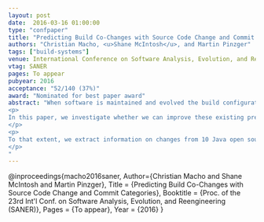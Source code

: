 ```yaml
---
layout: post
date:  2016-03-16 01:00:00
type: "confpaper"
title: "Predicting Build Co-Changes with Source Code Change and Commit Categories"
authors: "Christian Macho, <u>Shane McIntosh</u>, and Martin Pinzger"
tags: ["build-systems"]
venue: International Conference on Software Analysis, Evolution, and Reengineering
vtag: SANER
pages: To appear
pubyear: 2016
acceptance: "52/140 (37%)"
award: "Nominated for best paper award"
abstract: "When software is maintained and evolved the build configuration also needs to be updated. Knowing when to update the build configuration is typically done manually with the risk of missing an update and breaking the build. To mitigate this risk, previous work has investigated prediction models to help developers to identify commits that will likely involve an update of the build configuration.
<p>
In this paper, we investigate whether we can improve these existing prediction models by taking into account detailed information on source code changes and commit categories. Our main hypothesis is that such detailed information on changes will significantly improve the prediction of build co-changes.
</p>
<p>
To that extent, we extract information on changes from 10 Java open source projects and use a random forest classifier to train models that predict build co-changes within and across projects. Our results show significant improvements over existing prediction models: the AUC for intra- and cross-project prediction improves by 11.54% and 9.46% respectively. In addition, we investigate advanced resampling techniques to explore the effect of unbalanced data on our models. The results show that SMOTE can particularly improve prediction models with low performance that were trained on unbalanced data. Our models improve the prediction and enable a better understanding of build co-changes.
</p>
"
---
```

@inproceedings{macho2016saner,
	Author={Christian Macho and Shane McIntosh and Martin Pinzger},
	Title = {Predicting Build Co-Changes with Source Code Change and Commit Categories},
	Booktitle = {Proc. of the 23rd Int'l Conf. on Software Analysis, Evolution, and Reengineering (SANER)},
	Pages = {To appear},
	Year = {2016}
}
